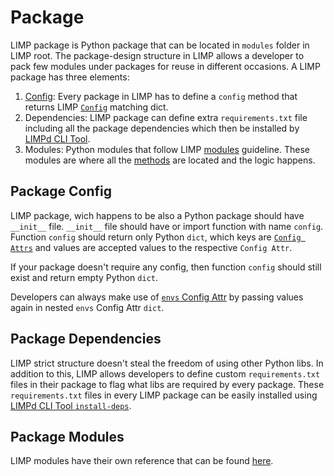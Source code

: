 # Package
LIMP package is Python package that can be located in `modules` folder in LIMP root. The package-design structure in LIMP allows a developer to pack few modules under packages for reuse in different occasions. A LIMP package has three elements:
1. [Config](#package-config): Every package in LIMP has to define a `config` method that returns LIMP [`Config`](/api/config.md) matching dict.
2. Dependencies: LIMP package can define extra `requirements.txt` file including all the package dependencies which then be installed by [LIMPd CLI Tool](/api/cli-tool.md).
3. Modules: Python modules that follow LIMP [modules](/api/module.md) guideline. These modules are where all the [methods](/api/method.py) are located and the logic happens.

## Package Config
LIMP package, wich happens to be also a Python package should have `__init__` file. `__init__` file should have or import function with name `config`. Function `config` should return only Python `dict`, which keys are [`Config Attrs`](/api/config.md#config-attrs) and values are accepted values to the respective `Config Attr`.

If your package doesn't require any config, then function `config` should still exist and return empty Python `dict`.

Developers can always make use of [`envs` Config Attr](/api/config.md#envs) by passing values again in nested `envs` Config Attr `dict`.

## Package Dependencies
LIMP strict structure doesn't steal the freedom of using other Python libs. In addition to this, LIMP allows developers to define custom `requirements.txt` files in their package to flag what libs are required by every package. These `requirements.txt` files in every LIMP package can be easily installed using [LIMPd CLI Tool `install-deps`](/api/cli-tool.md#install-deps).

## Package Modules
LIMP modules have their own reference that can be found [here](/api/module.md).